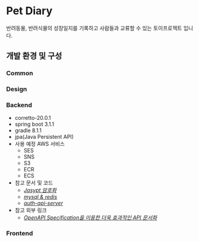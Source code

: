 # Pet Diary
반려동물, 반려식물의 성장일지를 기록하고 사람들과 교류할 수 있는 토이프로젝트 입니다.

## 개발 환경 및 구성
### Common

### Design

### Backend
- corretto-20.0.1
- spring boot 3.1.1
- gradle 8.1.1
- jpa(Java Persistent API)
- 사용 예정 AWS 서비스
    - SES
    - SNS
    - S3
    - ECR
    - ECS
- 참고 문서 및 코드
  - [_Jasypt 암호화_](./core/src/test/java/JasyptTests.java)
  - [_mysql & redis_](./domain/README.md)
  - [_auth-api-server_](./servers/auth-api/README.md)
- 참고 외부 링크
    - [_OpenAPI Specification을 이용한 더욱 효과적인 API 문서화_](https://tech.kakaopay.com/post/openapi-documentation/)

### Frontend
